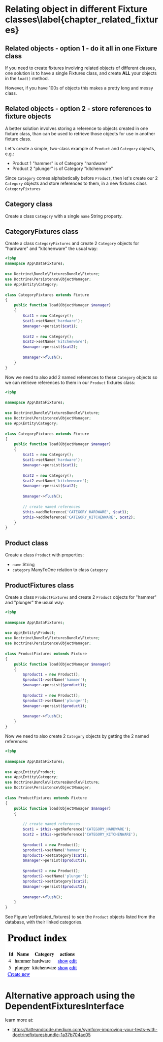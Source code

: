 

# Relating object in different Fixture classes\label{chapter_related_fixtures}

## Related objects - option 1 - do it all in one Fixture class

If you need to create fixtures involving related objects of different classes, one solution is to have a single Fixtures class, and create **ALL** your objects in the `load()` method. 

However, if you have 100s of objects this makes a pretty long and messy class.

## Related objects - option 2 - store references to fixture objects

A better solution involves storing a reference to objects created in one fixture class, than can be used to retrieve those objects for use in another fixture class. 

Let's create a simple, two-class example of `Product` and `Category` objects, e.g.:

- Product 1 "hammer" is of Category "hardware"
- Product 2 "plunger" is of Category "kitchenware"

Since `Category` comes alphabetically before `Product`, then let's create our 2 `Category` objects and store references to them, in a new fixtures class `CategoryFixtures`

## Category class

Create a class `Category`  with a single `name` String property.

## CategoryFixtures class

Create a class `CategoryFixtures`  and create 2 `Category` objects for "hardware" and "kitchenware" the usual way:

```php
<?php
namespace App\DataFixtures;

use Doctrine\Bundle\FixturesBundle\Fixture;
use Doctrine\Persistence\ObjectManager;
use App\Entity\Category;

class CategoryFixtures extends Fixture
{
    public function load(ObjectManager $manager)
    {
        $cat1 = new Category();
        $cat1->setName('hardware');
        $manager->persist($cat1);

        $cat2 = new Category();
        $cat2->setName('kitchenware');
        $manager->persist($cat2);

        $manager->flush();
    }
}
```

Now we need to also add 2 named references to these `Category` objects so we can retrieve references to them in our `Product` fixtures class:


```php
<?php

namespace App\DataFixtures;

use Doctrine\Bundle\FixturesBundle\Fixture;
use Doctrine\Persistence\ObjectManager;
use App\Entity\Category;

class CategoryFixtures extends Fixture
{
    public function load(ObjectManager $manager)
    {
        $cat1 = new Category();
        $cat1->setName('hardware');
        $manager->persist($cat1);

        $cat2 = new Category();
        $cat2->setName('kitchenware');
        $manager->persist($cat2);

        $manager->flush();
        
        // create named references 
        $this->addReference('CATEGORY_HARDWARE', $cat1);
        $this->addReference('CATEGORY_KITCHENWARE', $cat2);
    }
}
```

## Product class

Create a class `Product`  with properties:
 
- `name` String
- `category` ManyToOne relation to class `Category`

## ProductFixtures class

Create a class `ProductFixtures`  and create 2 `Product` objects for "hammer" and "plunger" the usual way:

```php
<?php

namespace App\DataFixtures;

use App\Entity\Product;
use Doctrine\Bundle\FixturesBundle\Fixture;
use Doctrine\Persistence\ObjectManager;

class ProductFixtures extends Fixture
{
    public function load(ObjectManager $manager)
    {
        $product1 = new Product();
        $product1->setName('hammer');
        $manager->persist($product1);

        $product2 = new Product();
        $product2->setName('plunger');
        $manager->persist($product1);

        $manager->flush();
    }
}
```


Now we need to also create 2 `Category` objects by getting the 2 named references:

```php
<?php

namespace App\DataFixtures;

use App\Entity\Product;
use App\Entity\Category;
use Doctrine\Bundle\FixturesBundle\Fixture;
use Doctrine\Persistence\ObjectManager;

class ProductFixtures extends Fixture
{
    public function load(ObjectManager $manager)
    {

        // create named references
        $cat1 = $this->getReference('CATEGORY_HARDWARE');
        $cat2 = $this->getReference('CATEGORY_KITCHENWARE');

        $product1 = new Product();
        $product1->setName('hammer');
        $product1->setCategory($cat1);
        $manager->persist($product1);

        $product2 = new Product();
        $product2->setName('plunger');
        $product2->setCategory($cat2);
        $manager->persist($product2);

        $manager->flush();
    }
}
```

See Figure \ref{related_fixtures} to see the `Product` objects listed from the database, with their linked categories.

![Screenshot of Product fixtures with realted Categories. \label{related_fixtures}](./03_figures/part02/7_related_fixtures.png)


# Alternative approach using the  DependentFixturesInterface

learn more at:

- https://latteandcode.medium.com/symfony-improving-your-tests-with-doctrinefixturesbundle-1a37b704ac05

